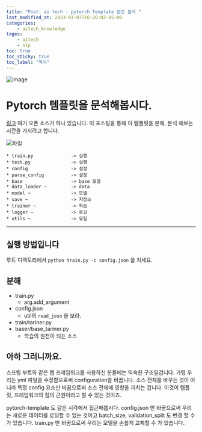 ```yaml
---
title: "Post: ai tech - pytorch Template 완전 분석 "
last_modified_at: 2023-03-07T16:20:02-05:00
categories:
    - aitech_knowledge
tages:
    - aitech
    - nlp
toc: true
toc_sticky: true
toc_label: "목차"
---
```



![image](../../../image/aitech.png)



# Pytorch 템플릿을 문석해봅시다.
 [링크](https://github.com/victoresque/pytorch-template)
 여기 오픈 소스가 하나 있습니다. 이 포스팅을 통해 이 템플릿을 분해, 분석 해보는 시간을 가지려고 합니다.

 ![파일 ](../../../image/aitech/pytorchtemplatetree.png)

```
* train.py              -> 실행
* test.py               -> 실행
* config                -> 설정
* parse_config          -> 설정
* base                  -> base 모델
* data_loader ~         -> data 
* model ~               -> 모델
* save ~                -> 저장소
* trainer ~             -> 학습
* logger ~              -> 로깅
* utils ~               -> 유틸
```

---
## 실행 방법입니다
루트 디렉토리에서 `python train.py -c config.json` 을 치세요.

## 분해
- train.py
  - arg.add_argument
- config.json
  - util의 `read_josn` 을 보라.
- train/tariner.py
- baser/base_tariner.py
  - 학습의 원천이 되는 소스

## 아하 그러니까요.
스프링 부트와 같은 웹 프레임워크를 사용하신 분들에는 익숙한 구조일겁니다.
가령 우리는 yml 파일을 수정함으로써 configuration을 바꿉니다. 소스 전체를 바꾸는 것이 아니라 특정 config 요소만 바꿈으로써 소스 전체에 영향을 끼치는 겁니다.
이것이 템플릿, 프레임워크의 힘의 근원이라고 할 수 있는 것이죠.

pytorch-template 도 같은 시각에서 접근해봅시다. 
config.json 만 바꿈으로써 우리는 새로운 데이터를 로딩할 수 있는 것이고 batch_size, validation_split 도 변경 할 수 가 있습니다. 
train.py 만 바꿈으로써 우리는 모델을 손쉽게 교체할 수 가 있습니다.
